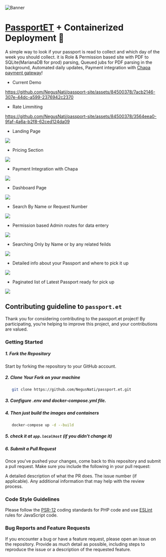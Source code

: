![Banner](https://github.com/user-attachments/assets/3e12d26c-e0ac-4f13-9c38-92223bbc6db8)
# [PassportET](https://passport.et/) + Containerized Deployment 🐳


A simple way to look if your passport is read to collect and which day of the week you should collect. it is Role & Permission based site with PDF to SQLite(MarianaDB for prod) parsing, Queued jubs for PDF parsing in the background, Automated daily updates, Payment integration with [Chapa payment gateway](https://chapa.co)!


- Current Demo  

https://github.com/NegusNati/passport-site/assets/84500378/7acb2146-307e-44dc-a599-2376942c2370

- Rate Limmiting
  
https://github.com/NegusNati/passport-site/assets/84500378/3564eea0-9faf-4a6a-b2f8-62ced124da09

- Landing Page    
<img src="https://github.com/NegusNati/Airbnb-Experiences-Clone/assets/84500378/d26ace89-7e34-4cab-a540-ffeffc67068d"  >

- Pricing Section
 <img src="https://github.com/NegusNati/Airbnb-Experiences-Clone/assets/84500378/0b3c62af-62d3-4827-b7e5-913e2ba8a317"  >

- Payment Integration with Chapa
 <img src="https://github.com/NegusNati/Airbnb-Experiences-Clone/assets/84500378/e25b52c5-25e8-4b7d-84b8-2ca1558d7548">

- Dashboard Page
 <img src="https://github.com/NegusNati/Airbnb-Experiences-Clone/assets/84500378/e23679c6-dfba-47b1-9263-d7f09be8aacc">
 
 - Search By Name or Request Number
 <img src="https://github.com/NegusNati/Airbnb-Experiences-Clone/assets/84500378/b2babbbb-213f-4c0c-9d11-9f4002646a12">

 - Permission based Admin routes for data entery
 <img src="https://github.com/NegusNati/Airbnb-Experiences-Clone/assets/84500378/65b04087-cbd9-4ce8-ab25-9c85cbfb532b">

 - Searching Only by Name or by any related feilds
 <img src="https://github.com/NegusNati/Airbnb-Experiences-Clone/assets/84500378/e342046b-aa5a-4871-ad06-3e62999c5583">

  - Detailed info about your Passport and where to pick it up
 <img src="https://github.com/NegusNati/Airbnb-Experiences-Clone/assets/84500378/8d8ec474-db7f-41ac-b428-19988054924d">

  - Paginated list of Latest Passport ready for pick up 
 <img src="https://github.com/NegusNati/Airbnb-Experiences-Clone/assets/84500378/ae3132ca-28f6-43cc-b342-1e2322eb18b7">



## Contributing guideline to `passport.et`

 Thank you for considering contributing to the passport.et project! By participating, you’re helping to improve this project, and your contributions are valued.
 
### Getting Started
##### 1. Fork the Repository
Start by forking the repository to your GitHub account.

##### 2. Clone Your Fork on your machine

 ```bash
    git clone https://github.com/NegusNati/passport.et.git
```
##### 3. Configure .env and docker-compose.yml file.
##### 4. Then just build the images and containers 
 ```bash
    docker-compose up -d --build
```
##### 5. check it at `app.localhost` (if you didn't change it)
##### 6. Submit a Pull Request
Once you've pushed your changes, come back to this repository and submit a pull request. Make sure you include the following in your pull request:

A detailed description of what the PR does.
The issue number (if applicable).
Any additional information that may help with the review process.

### Code Style Guidelines
Please follow the [PSR-12](https://www.php-fig.org/psr/psr-12/) coding standards for PHP code and use [ESLint](https://eslint.org/) rules for JavaScript code.

### Bug Reports and Feature Requests
If you encounter a bug or have a feature request, please open an issue on the repository. Provide as much detail as possible, including steps to reproduce the issue or a description of the requested feature.



